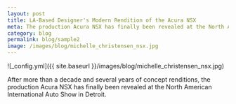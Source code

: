 ```yaml
---
layout: post
title: LA-Based Designer's Modern Rendition of the Acura NSX
meta: The production Acura NSX has finally been revealed at the North American International Auto Show.
category: blog
permalink: blog/sample2
image: /images/blog/michelle_christensen_nsx.jpg
---
```


![_config.yml]({{ site.baseurl }}/images/blog/michelle_christensen_nsx.jpg)

After more than a decade and several years of concept renditions, the production Acura NSX has finally been revealed at the North American International Auto Show in Detroit.